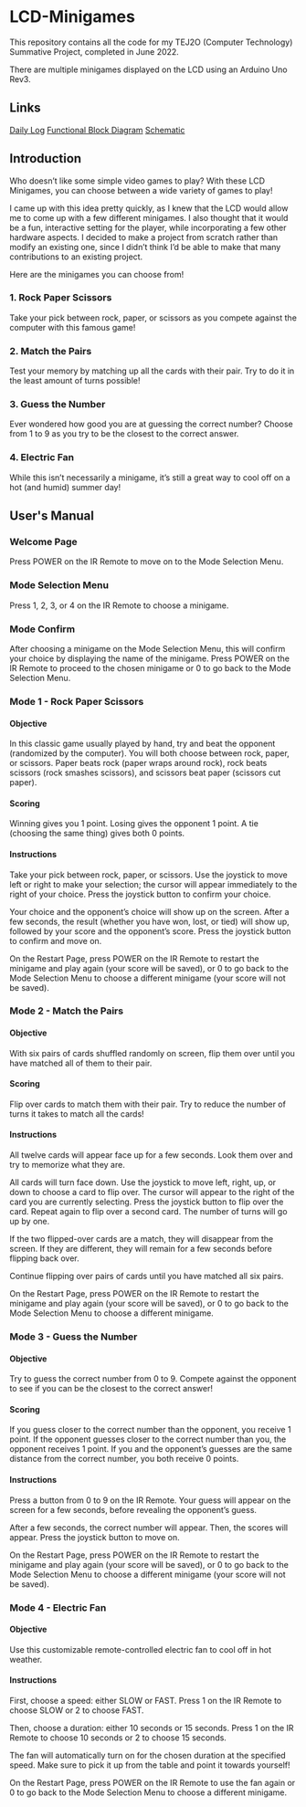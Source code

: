 # LCD-Minigames

This repository contains all the code for my TEJ2O (Computer Technology) Summative Project, completed in June 2022.

There are multiple minigames displayed on the LCD using an Arduino Uno Rev3.  

## Links

[Daily Log](daily-log.md)
[Functional Block Diagram](functional-block-diagram.png)
[Schematic](hardware-schematic.png)

## Introduction

Who doesn’t like some simple video games to play? With these LCD Minigames, you can choose between a wide variety of games to play!

I came up with this idea pretty quickly, as I knew that the LCD would allow me to come up with a few different minigames. I also thought that it would be a fun, interactive setting for the player, while incorporating a few other hardware aspects. I decided to make a project from scratch rather than modify an existing one, since I didn’t think I’d be able to make that many contributions to an existing project.

Here are the minigames you can choose from!

### 1. Rock Paper Scissors
Take your pick between rock, paper, or scissors as you compete against the computer with this famous game!

### 2. Match the Pairs
Test your memory by matching up all the cards with their pair. Try to do it in the least amount of turns possible!

### 3. Guess the Number
Ever wondered how good you are at guessing the correct number? Choose from 1 to 9 as you try to be the closest to the correct answer.

### 4. Electric Fan
While this isn’t necessarily a minigame, it’s still a great way to cool off on a hot (and humid) summer day!

## User's Manual

### Welcome Page
Press POWER on the IR Remote to move on to the Mode Selection Menu.

### Mode Selection Menu
Press 1, 2, 3, or 4 on the IR Remote to choose a minigame.

### Mode Confirm
After choosing a minigame on the Mode Selection Menu, this will confirm your choice by displaying the name of the minigame. Press POWER on the IR Remote to proceed to the chosen minigame or 0 to go back to the Mode Selection Menu.

### Mode 1 - Rock Paper Scissors

#### Objective
In this classic game usually played by hand, try and beat the opponent (randomized by the computer). You will both choose between rock, paper, or scissors. Paper beats rock (paper wraps around rock), rock beats scissors (rock smashes scissors), and scissors beat paper (scissors cut paper).

#### Scoring
Winning gives you 1 point.
Losing gives the opponent 1 point.
A tie (choosing the same thing) gives both 0 points.

#### Instructions
Take your pick between rock, paper, or scissors. Use the joystick to move left or right to make your selection; the cursor will appear immediately to the right of your choice. Press the joystick button to confirm your choice.

Your choice and the opponent’s choice will show up on the screen. After a few seconds, the result (whether you have won, lost, or tied) will show up, followed by your score and the opponent’s score. Press the joystick button to confirm and move on.

On the Restart Page, press POWER on the IR Remote to restart the minigame and play again (your score will be saved), or 0 to go back to the Mode Selection Menu to choose a different minigame (your score will not be saved).

### Mode 2 - Match the Pairs

#### Objective
With six pairs of cards shuffled randomly on screen, flip them over until you have matched all of them to their pair.

#### Scoring
Flip over cards to match them with their pair. Try to reduce the number of turns it takes to match all the cards!

#### Instructions
All twelve cards will appear face up for a few seconds. Look them over and try to memorize what they are.

All cards will turn face down. Use the joystick to move left, right, up, or down to choose a card to flip over. The cursor will appear to the right of the card you are currently selecting. Press the joystick button to flip over the card. Repeat again to flip over a second card. The number of turns will go up by one.

If the two flipped-over cards are a match, they will disappear from the screen. If they are different, they will remain for a few seconds before flipping back over.

Continue flipping over pairs of cards until you have matched all six pairs.

On the Restart Page, press POWER on the IR Remote to restart the minigame and play again (your score will be saved), or 0 to go back to the Mode Selection Menu to choose a different minigame.

### Mode 3 - Guess the Number

#### Objective
Try to guess the correct number from 0 to 9. Compete against the opponent to see if you can be the closest to the correct answer!

#### Scoring
If you guess closer to the correct number than the opponent, you receive 1 point.
If the opponent guesses closer to the correct number than you, the opponent receives 1 point.
If you and the opponent’s guesses are the same distance from the correct number, you both receive 0 points.

#### Instructions
Press a button from 0 to 9 on the IR Remote. Your guess will appear on the screen for a few seconds, before revealing the opponent’s guess.

After a few seconds, the correct number will appear. Then, the scores will appear. Press the joystick button to move on.

On the Restart Page, press POWER on the IR Remote to restart the minigame and play again (your score will be saved), or 0 to go back to the Mode Selection Menu to choose a different minigame (your score will not be saved).

### Mode 4 - Electric Fan

#### Objective
Use this customizable remote-controlled electric fan to cool off in hot weather.

#### Instructions
First, choose a speed: either SLOW or FAST. Press 1 on the IR Remote to choose SLOW or 2 to choose FAST.

Then, choose a duration: either 10 seconds or 15 seconds. Press 1 on the IR Remote to choose 10 seconds or 2 to choose 15 seconds.

The fan will automatically turn on for the chosen duration at the specified speed. Make sure to pick it up from the table and point it towards yourself!

On the Restart Page, press POWER on the IR Remote to use the fan again or 0 to go back to the Mode Selection Menu to choose a different minigame.
